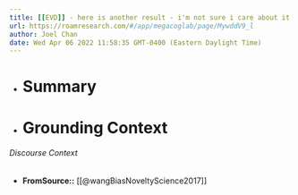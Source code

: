 ```yaml
---
title: [[EVD]] - here is another result - i'm not sure i care about it yet - [[@wangBiasNoveltyScience2017]]
url: https://roamresearch.com/#/app/megacoglab/page/MywddV9_l
author: Joel Chan
date: Wed Apr 06 2022 11:58:35 GMT-0400 (Eastern Daylight Time)
---
```


- # Summary
- # Grounding Context

###### Discourse Context

- **FromSource::** [[@wangBiasNoveltyScience2017]]
